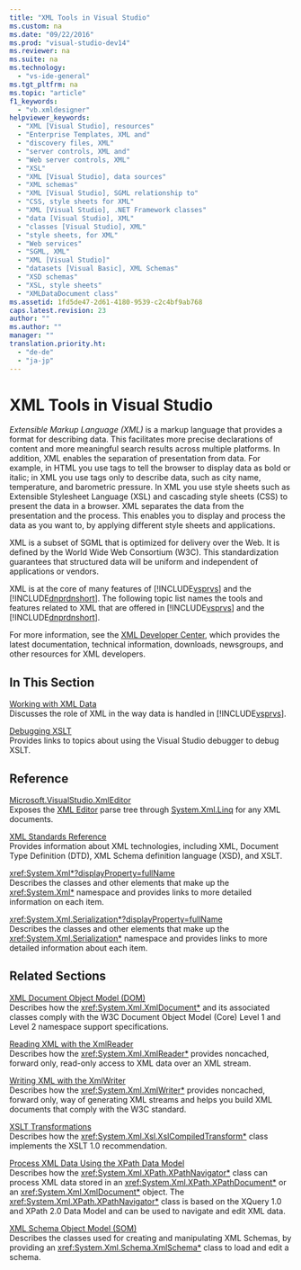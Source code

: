 ```yaml
---
title: "XML Tools in Visual Studio"
ms.custom: na
ms.date: "09/22/2016"
ms.prod: "visual-studio-dev14"
ms.reviewer: na
ms.suite: na
ms.technology: 
  - "vs-ide-general"
ms.tgt_pltfrm: na
ms.topic: "article"
f1_keywords: 
  - "vb.xmldesigner"
helpviewer_keywords: 
  - "XML [Visual Studio], resources"
  - "Enterprise Templates, XML and"
  - "discovery files, XML"
  - "server controls, XML and"
  - "Web server controls, XML"
  - "XSL"
  - "XML [Visual Studio], data sources"
  - "XML schemas"
  - "XML [Visual Studio], SGML relationship to"
  - "CSS, style sheets for XML"
  - "XML [Visual Studio], .NET Framework classes"
  - "data [Visual Studio], XML"
  - "classes [Visual Studio], XML"
  - "style sheets, for XML"
  - "Web services"
  - "SGML, XML"
  - "XML [Visual Studio]"
  - "datasets [Visual Basic], XML Schemas"
  - "XSD schemas"
  - "XSL, style sheets"
  - "XMLDataDocument class"
ms.assetid: 1fd5de47-2d61-4180-9539-c2c4bf9ab768
caps.latest.revision: 23
author: ""
ms.author: ""
manager: ""
translation.priority.ht: 
  - "de-de"
  - "ja-jp"
---
```

# XML Tools in Visual Studio
*Extensible Markup Language (XML)* is a markup language that provides a format for describing data. This facilitates more precise declarations of content and more meaningful search results across multiple platforms. In addition, XML enables the separation of presentation from data. For example, in HTML you use tags to tell the browser to display data as bold or italic; in XML you use tags only to describe data, such as city name, temperature, and barometric pressure. In XML you use style sheets such as Extensible Stylesheet Language (XSL) and cascading style sheets (CSS) to present the data in a browser. XML separates the data from the presentation and the process. This enables you to display and process the data as you want to, by applying different style sheets and applications.  
  
 XML is a subset of SGML that is optimized for delivery over the Web. It is defined by the World Wide Web Consortium (W3C). This standardization guarantees that structured data will be uniform and independent of applications or vendors.  
  
 XML is at the core of many features of [!INCLUDE[vsprvs](../vs140/includes/vsprvs_md.md)] and the [!INCLUDE[dnprdnshort](../vs140/includes/dnprdnshort_md.md)]. The following topic list names the tools and features related to XML that are offered in [!INCLUDE[vsprvs](../vs140/includes/vsprvs_md.md)] and the [!INCLUDE[dnprdnshort](../vs140/includes/dnprdnshort_md.md)].  
  
 For more information, see the [XML Developer Center](http://go.microsoft.com/fwlink/?LinkID=100176), which provides the latest documentation, technical information, downloads, newsgroups, and other resources for XML developers.  
  
## In This Section  
 [Working with XML Data](../vs140/working-with-xml-data.md)  
 Discusses the role of XML in the way data is handled in [!INCLUDE[vsprvs](../vs140/includes/vsprvs_md.md)].  
  
 [Debugging XSLT](../vs140/debugging-xslt.md)  
 Provides links to topics about using the Visual Studio debugger to debug XSLT.  
  
## Reference  
 [Microsoft.VisualStudio.XmlEditor](http://go.microsoft.com/fwlink/?LinkID=165699)  
 Exposes the [XML Editor](http://go.microsoft.com/fwlink/?LinkId=228249) parse tree through [System.Xml.Linq](http://go.microsoft.com/fwlink/?LinkId=228250) for any XML documents.  
  
 [XML Standards Reference](assetId:///79c78508-c9d0-423a-a00f-672e855de401)  
 Provides information about XML technologies, including XML, Document Type Definition (DTD), XML Schema definition language (XSD), and XSLT.  
  
 <xref:System.Xml*?displayProperty=fullName>  
 Describes the classes and other elements that make up the <xref:System.Xml*> namespace and provides links to more detailed information on each item.  
  
 <xref:System.Xml.Serialization*?displayProperty=fullName>  
 Describes the classes and other elements that make up the <xref:System.Xml.Serialization*> namespace and provides links to more detailed information about each item.  
  
## Related Sections  
 [XML Document Object Model (DOM)](assetId:///b5e52844-4820-47c0-a61d-de2da33e9f54)  
 Describes how the <xref:System.Xml.XmlDocument*> and its associated classes comply with the W3C Document Object Model (Core) Level 1 and Level 2 namespace support specifications.  
  
 [Reading XML with the XmlReader](assetId:///3029834c-a27e-4331-b7aa-711924062182)  
 Describes how the <xref:System.Xml.XmlReader*> provides noncached, forward only, read-only access to XML data over an XML stream.  
  
 [Writing XML with the XmlWriter](assetId:///ea41f72c-e1d3-4e0a-ab0f-f0eb1c27ab86)  
 Describes how the <xref:System.Xml.XmlWriter*> provides noncached, forward only, way of generating XML streams and helps you build XML documents that comply with the W3C standard.  
  
 [XSLT Transformations](assetId:///202f8820-224c-494f-b61e-cd127eac6e03)  
 Describes how the <xref:System.Xml.Xsl.XslCompiledTransform*> class implements the XSLT 1.0 recommendation.  
  
 [Process XML Data Using the XPath Data Model](assetId:///536c6fce-1453-4654-9c72-bca54d47e081)  
 Describes how the <xref:System.Xml.XPath.XPathNavigator*> class can process XML data stored in an <xref:System.Xml.XPath.XPathDocument*> or an <xref:System.Xml.XmlDocument*> object. The <xref:System.Xml.XPath.XPathNavigator*> class is based on the XQuery 1.0 and XPath 2.0 Data Model and can be used to navigate and edit XML data.  
  
 [XML Schema Object Model (SOM)](assetId:///a897a599-ffd1-43f9-8807-e58c8a7194cd)  
 Describes the classes used for creating and manipulating XML Schemas, by providing an <xref:System.Xml.Schema.XmlSchema*> class to load and edit a schema.